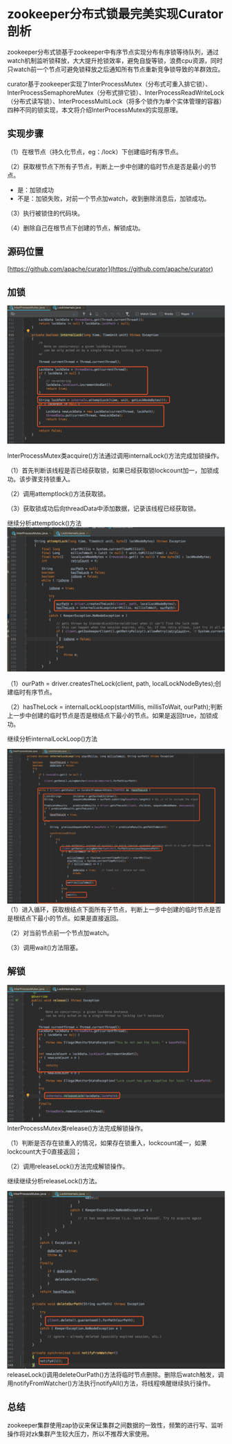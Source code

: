 # zookeeper分布式锁最完美实现Curator剖析

zookeeper分布式锁基于zookeeper中有序节点实现分布有序锁等待队列，通过watch机制监听锁释放，大大提升抢锁效率，避免自旋等锁，浪费cpu资源，同时只watch前一个节点可避免锁释放之后通知所有节点重新竞争锁导致的羊群效应。

curator基于zookeeper实现了InterProcessMutex（分布式可重入排它锁）、InterProcessSemaphoreMutex（分布式排它锁）、InterProcessReadWriteLock（分布式读写锁）、InterProcessMultiLock（将多个锁作为单个实体管理的容器）四种不同的锁实现，本文将介绍InterProcessMutex的实现原理。

## 实现步骤

（1）在根节点（持久化节点，eg：/lock）下创建临时有序节点。

（2）获取根节点下所有子节点，判断上一步中创建的临时节点是否是最小的节点。

* 是：加锁成功
* 不是：加锁失败，对前一个节点加watch，收到删除消息后，加锁成功。

（3）执行被锁住的代码块。

（4）删除自己在根节点下创建的节点，解锁成功。

## 源码位置

[https://github.com/apache/curator](https://github.com/apache/curator)

## 加锁

![](/assets/curator-1.png)

InterProcessMutex类acquire\(\)方法通过调用internalLock\(\)方法完成加锁操作。

（1）首先判断该线程是否已经获取锁，如果已经获取锁lockcount加一，加锁成功。该步骤支持锁重入。

（2）调用attemptlock\(\)方法获取锁。

（3）获取锁成功后向threadData中添加数据，记录该线程已经获取锁。

继续分析attemptlock\(\)方法  
![](/assets/curator-2.png)

（1）ourPath = driver.createsTheLock\(client, path, localLockNodeBytes\);创建临时有序节点。

（2）hasTheLock = internalLockLoop\(startMillis, millisToWait, ourPath\);判断上一步中创建的临时节点是否是根结点下最小的节点。如果是返回true，加锁成功。

继续分析internalLockLoop\(\)方法

![](/assets/curator-3.png)（1）进入循环，获取根结点下面所有子节点，判断上一步中创建的临时节点是否是根结点下最小的节点。如果是直接返回。

（2）对当前节点前一个节点加watch。

（3）调用wait\(\)方法阻塞。

## 解锁

![](/assets/curator-4.png)InterProcessMutex类release\(\)方法完成解锁操作。

（1）判断是否存在锁重入的情况，如果存在锁重入，lockcount减一，如果lockcount大于0直接返回；

（2）调用releaseLock\(\)方法完成解锁操作。

继续继续分析releaseLock\(\)方法。

![](/assets/curator-5.png)releaseLock\(\)调用deleteOurPath\(\)方法将临时节点删除。删除后watch触发，调用notifyFromWatcher\(\)方法执行notifyAll\(\)方法，将线程唤醒继续执行操作。

## 总结

zookeeper集群使用zap协议来保证集群之间数据的一致性，频繁的进行写、监听操作将对zk集群产生较大压力，所以不推荐大家使用。

